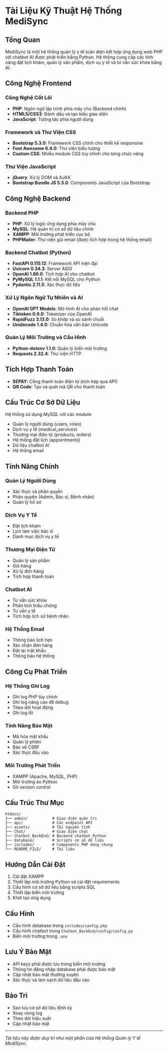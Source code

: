 # Tài Liệu Kỹ Thuật Hệ Thống MediSync

## Tổng Quan

MediSync là một hệ thống quản lý y tế toàn diện kết hợp ứng dụng web PHP với chatbot AI được phát triển bằng Python. Hệ thống cung cấp các tính năng đặt lịch khám, quản lý sản phẩm, dịch vụ y tế và tư vấn sức khỏe bằng AI.

## Công Nghệ Frontend

### Công Nghệ Cốt Lõi

- **PHP**: Ngôn ngữ lập trình phía máy chủ (Backend chính)
- **HTML5/CSS3**: Đánh dấu và tạo kiểu giao diện
- **JavaScript**: Tương tác phía người dùng

### Framework và Thư Viện CSS

- **Bootstrap 5.3.0**: Framework CSS chính cho thiết kế responsive
- **Font Awesome 6.4.0**: Thư viện biểu tượng
- **Custom CSS**: Nhiều module CSS tùy chỉnh cho từng chức năng

### Thư Viện JavaScript

- **jQuery**: Xử lý DOM và AJAX
- **Bootstrap Bundle JS 5.3.0**: Components JavaScript của Bootstrap

## Công Nghệ Backend

### Backend PHP

- **PHP**: Xử lý logic ứng dụng phía máy chủ
- **MySQL**: Hệ quản trị cơ sở dữ liệu chính
- **XAMPP**: Môi trường phát triển cục bộ
- **PHPMailer**: Thư viện gửi email (được tích hợp trong hệ thống email)

### Backend Chatbot (Python)

- **FastAPI 0.115.12**: Framework API hiện đại
- **Uvicorn 0.34.3**: Server ASGI
- **OpenAI 1.86.0**: Tích hợp AI cho chatbot
- **PyMySQL 1.1.1**: Kết nối MySQL cho Python
- **Pydantic 2.11.5**: Xác thực dữ liệu

### Xử Lý Ngôn Ngữ Tự Nhiên và AI

- **OpenAI GPT Models**: Mô hình AI cho phản hồi chat
- **Tiktoken 0.9.0**: Tokenizer của OpenAI
- **RapidFuzz 3.13.0**: So khớp và so sánh chuỗi
- **Unidecode 1.4.0**: Chuẩn hóa văn bản Unicode

### Quản Lý Môi Trường và Cấu Hình

- **Python-dotenv 1.1.0**: Quản lý biến môi trường
- **Requests 2.32.4**: Thư viện HTTP

## Tích Hợp Thanh Toán

- **SEPAY**: Cổng thanh toán điện tử (tích hợp qua API)
- **QR Code**: Tạo và quét mã QR cho thanh toán

## Cấu Trúc Cơ Sở Dữ Liệu

Hệ thống sử dụng MySQL với các module:

- Quản lý người dùng (users, roles)
- Dịch vụ y tế (medical_services)
- Thương mại điện tử (products, orders)
- Hệ thống đặt lịch (appointments)
- Dữ liệu chatbot AI
- Hệ thống email

## Tính Năng Chính

### Quản Lý Người Dùng

- Xác thực và phân quyền
- Phân quyền (Admin, Bác sĩ, Bệnh nhân)
- Quản lý hồ sơ

### Dịch Vụ Y Tế

- Đặt lịch khám
- Lịch làm việc bác sĩ
- Danh mục dịch vụ y tế

### Thương Mại Điện Tử

- Quản lý sản phẩm
- Giỏ hàng
- Xử lý đơn hàng
- Tích hợp thanh toán

### Chatbot AI

- Tư vấn sức khỏe
- Phân tích triệu chứng
- Tư vấn y tế
- Tích hợp lịch sử bệnh nhân

### Hệ Thống Email

- Thông báo lịch hẹn
- Xác nhận đơn hàng
- Đặt lại mật khẩu
- Thông báo hệ thống

## Công Cụ Phát Triển

### Hệ Thống Ghi Log

- Ghi log PHP tùy chỉnh
- Ghi log nâng cao để debug
- Theo dõi hoạt động
- Ghi log lỗi

### Tính Năng Bảo Mật

- Mã hóa mật khẩu
- Quản lý phiên
- Bảo vệ CSRF
- Xác thực đầu vào

### Môi Trường Phát Triển

- XAMPP (Apache, MySQL, PHP)
- Môi trường ảo Python
- Git version control

## Cấu Trúc Thư Mục

```
htdocs/
├── admin/           # Giao diện quản trị
├── api/             # Các endpoint API
├── assets/          # Tài nguyên tĩnh
├── Chat/            # Giao diện chat
├── Chatbot_BackEnd/ # Backend chatbot Python
├── database/        # Scripts cơ sở dữ liệu
├── includes/        # Components PHP dùng chung
└── README_FILE/     # Tài liệu
```

## Hướng Dẫn Cài Đặt

1. Cài đặt XAMPP
2. Thiết lập môi trường Python và cài đặt requirements
3. Cấu hình cơ sở dữ liệu bằng scripts SQL
4. Thiết lập biến môi trường
5. Khởi tạo ứng dụng

## Cấu Hình

- Cấu hình database trong `includes/config.php`
- Cấu hình chatbot trong `Chatbot_BackEnd/config/config.py`
- Biến môi trường trong `.env`

## Lưu Ý Bảo Mật

- API keys phải được lưu trong biến môi trường
- Thông tin đăng nhập database phải được bảo mật
- Cập nhật bảo mật thường xuyên
- Xác thực và làm sạch dữ liệu đầu vào

## Bảo Trì

- Sao lưu cơ sở dữ liệu định kỳ
- Xoay vòng log
- Theo dõi hiệu suất
- Cập nhật bảo mật

---

_Tài liệu này được duy trì như một phần của Hệ thống Quản lý Y tế MediSync._
